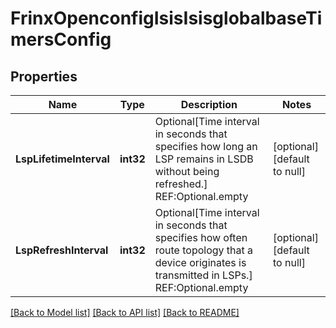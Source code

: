 # FrinxOpenconfigIsisIsisglobalbaseTimersConfig

## Properties
Name | Type | Description | Notes
------------ | ------------- | ------------- | -------------
**LspLifetimeInterval** | **int32** | Optional[Time interval in seconds that specifies how long an LSP remains in LSDB without being refreshed.] REF:Optional.empty | [optional] [default to null]
**LspRefreshInterval** | **int32** | Optional[Time interval in seconds that specifies how often route topology that a device originates is transmitted in LSPs.] REF:Optional.empty | [optional] [default to null]

[[Back to Model list]](../README.md#documentation-for-models) [[Back to API list]](../README.md#documentation-for-api-endpoints) [[Back to README]](../README.md)


